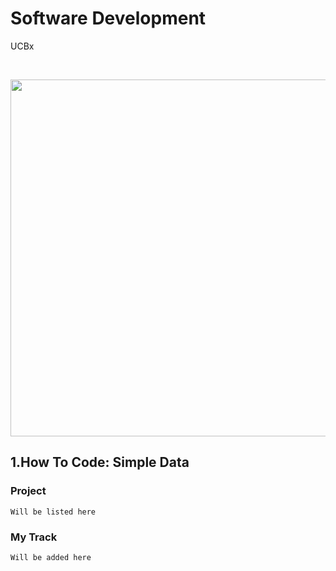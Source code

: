 # Software Development
UCBx


<!-- [![Alt text](https://github.com/doct0rX/SoftwareDevelopment/blob/master/photos/masters.jpg?raw=true "Software Development")](https://www.cs.ubc.ca/news/2017/03/ubc-launches-edx-micromasters-program-software-development) -->

<p>
<br /> <div class="separator" style="clear: both; text-align: center;"> <a href="https://www.cs.ubc.ca/news/2017/03/ubc-launches-edx-micromasters-program-software-development"><img alt="" border="0" height="571" src="https://github.com/doct0rX/SoftwareDevelopment/blob/master/photos/masters.jpg" width="1000" /></a></div>
</p>

## 1.How To Code: Simple Data
###  Project
    Will be listed here
### My Track
    Will be added here
